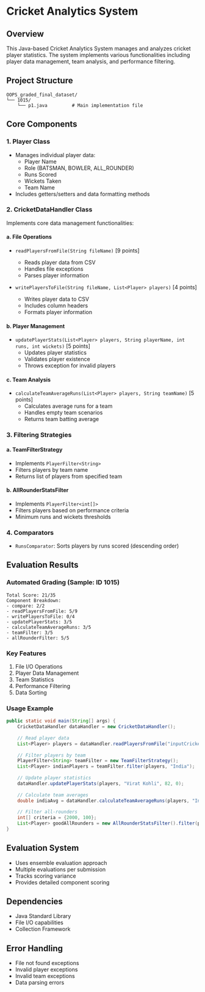 # Cricket Analytics System

## Overview
This Java-based Cricket Analytics System manages and analyzes cricket player statistics. The system implements various functionalities including player data management, team analysis, and performance filtering.

## Project Structure
```
OOPS_graded_final_dataset/
└── 1015/
    └── p1.java         # Main implementation file
```

## Core Components

### 1. Player Class
- Manages individual player data:
  - Player Name
  - Role (BATSMAN, BOWLER, ALL_ROUNDER)
  - Runs Scored
  - Wickets Taken
  - Team Name
- Includes getters/setters and data formatting methods

### 2. CricketDataHandler Class
Implements core data management functionalities:

#### a. File Operations
- `readPlayersFromFile(String fileName)` [9 points]
  - Reads player data from CSV
  - Handles file exceptions
  - Parses player information

- `writePlayersToFile(String fileName, List<Player> players)` [4 points]
  - Writes player data to CSV
  - Includes column headers
  - Formats player information

#### b. Player Management
- `updatePlayerStats(List<Player> players, String playerName, int runs, int wickets)` [5 points]
  - Updates player statistics
  - Validates player existence
  - Throws exception for invalid players

#### c. Team Analysis
- `calculateTeamAverageRuns(List<Player> players, String teamName)` [5 points]
  - Calculates average runs for a team
  - Handles empty team scenarios
  - Returns team batting average

### 3. Filtering Strategies

#### a. TeamFilterStrategy
- Implements `PlayerFilter<String>`
- Filters players by team name
- Returns list of players from specified team

#### b. AllRounderStatsFilter
- Implements `PlayerFilter<int[]>`
- Filters players based on performance criteria
- Minimum runs and wickets thresholds

### 4. Comparators
- `RunsComparator`: Sorts players by runs scored (descending order)

## Evaluation Results

### Automated Grading (Sample: ID 1015)
```
Total Score: 21/35
Component Breakdown:
- compare: 2/2
- readPlayersFromFile: 5/9
- writePlayersToFile: 0/4
- updatePlayerStats: 3/5
- calculateTeamAverageRuns: 3/5
- teamFilter: 3/5
- allRounderFilter: 5/5
```

### Key Features
1. File I/O Operations
2. Player Data Management
3. Team Statistics
4. Performance Filtering
5. Data Sorting

### Usage Example
```java
public static void main(String[] args) {
    CricketDataHandler dataHandler = new CricketDataHandler();
    
    // Read player data
    List<Player> players = dataHandler.readPlayersFromFile("inputCricketData.csv");
    
    // Filter players by team
    PlayerFilter<String> teamFilter = new TeamFilterStrategy();
    List<Player> indianPlayers = teamFilter.filter(players, "India");
    
    // Update player statistics
    dataHandler.updatePlayerStats(players, "Virat Kohli", 82, 0);
    
    // Calculate team averages
    double indiaAvg = dataHandler.calculateTeamAverageRuns(players, "India");
    
    // Filter all-rounders
    int[] criteria = {2000, 100};
    List<Player> goodAllRounders = new AllRounderStatsFilter().filter(players, criteria);
}
```

## Evaluation System
- Uses ensemble evaluation approach
- Multiple evaluations per submission
- Tracks scoring variance
- Provides detailed component scoring

## Dependencies
- Java Standard Library
- File I/O capabilities
- Collection Framework

## Error Handling
- File not found exceptions
- Invalid player exceptions
- Invalid team exceptions
- Data parsing errors